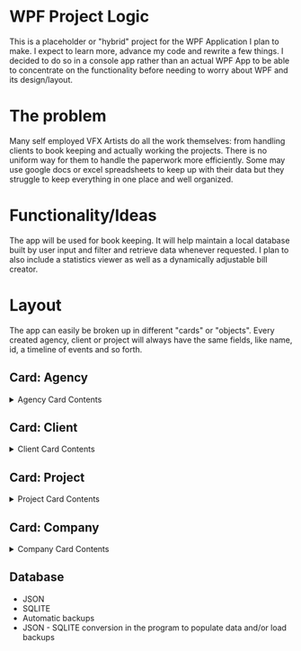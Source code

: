 # WPF Project Logic

This is a placeholder or "hybrid" project for the WPF Application I plan to make. 
I expect to learn more, advance my code and rewrite a few things. I decided to do so in a console app rather than an actual WPF App to be able to concentrate on the functionality before needing to worry about WPF and its design/layout.

# The problem
Many self employed VFX Artists do all the work themselves: from handling clients to book keeping and actually working the projects. There is no uniform way for them to handle the paperwork more efficiently. Some may use google docs or excel spreadsheets to keep up with their data but they struggle to keep everything in one place and well organized. 

# Functionality/Ideas
The app will be used for book keeping. It will help maintain a local database built by user input and filter and retrieve data whenever requested. I plan to also include a statistics viewer as well as a dynamically adjustable bill creator.

# Layout
The app can easily be broken up in different "cards" or "objects". Every created agency, client or project will always have the same fields, like name, id, a timeline of events and so forth.

## Card: Agency

<details>
<summary>Agency Card Contents</summary>

```
AGENCY
├── agency name
├── agency id
├── agency email
├── agency address
│   ├── street name
│   ├── street number
│   ├── zip code
│   ├── province
│   └── country
├── CONTACT (+) # There can be more than one person to contact within an agency
│   ├── contact name
│   ├── contact phone
│   ├── contact address
│      ├── street name
│      ├── street number
│      ├── zip code
│      ├── province
│      └── country
│   └── contact dated note
├── agency dated notes
├── OVERVIEW
│   ├── date first hired dd/mm/yyy
│   ├── total projects 00000
│   ├── total value all projects €€€€
│   ├── last 3 logs preview
│   └── dated note
└── EVENTS (LOG) # Chronologically ordered log of events
   ├── {USER} of {COMPANY} added/removed note
   └── ...

Events: AgencyCreate, AgencyEdit, AgencyUpdate
```
</details>

## Card: Client

<details>
<summary>Client Card Contents</summary>
  
```
CLIENT
├── client name (typically a company)
├── client id
├── client email
├── client address
│   ├── street name
│   ├── street number
│   ├── zip code
│   ├── province
│   └── country
├── CONTACT (+) # There can be more than one person to contact as a client is not always just one person
│   ├── contact name
│   ├── contact phone
│   ├── contact address
│      ├── street name
│      ├── street number
│      ├── zip code
│      ├── province
│      └── country
│   └── contact dated note
├── client dated notes
├── OVERVIEW
│   ├── date first hired dd/mm/yyy
│   ├── total projects 00000
│   ├── total value all projects €€€€
│   ├── last 3 logs preview
│   └── dated note
└── EVENTS (LOG) # Chronologically ordered log of events
   ├── {USER} of {COMPANY} added/removed note
   └── ...

Events: ClientCreate, ClientEdit, ClientUpdate
```
</details>

## Card: Project

<details>
<summary>Project Card Contents</summary>
  
```
PROJECT - STATUS # The status should be easily visible
├── project name
├── project id
├── project email
├── project address
├── project associated client
├── project dated notes
├── LOGGING PER {SELFEMPLOYEE} # logs need to be separated in case a second or third person also worked on this
│   ├── date project received               start date dd/mm/yyy - end date dd/mm/yyy = total hours
│   ├── {SELFEMPLOYEE} LOG ADD/EDIT
│      ├── start date dd/mm/yyy
│      ├── end date dd/mm/yyy
│      ├── [ ] Override hours (if true, unlock field with num input)
│      ├── [ ] Add overtime (if true, unlock field with num input)
│      ├── sum hours for {SELFEMPLOYEE}
│      ├── bool other employees spent time here?
│      ├── total worth €€€
│      ├── actual delivery date dd/mm/yyy
│      └── dated note
└── EVENTS (LOG) # Chronologically ordered log of events
   ├── {USER} of {COMPANY} added/removed note
   └── ...

Events: ProjectCreate, ProjectEdit, ProjectUpdate
Project Status: RECEIVED, WORKING, AWAITCLIENTREVIEW, DELIVERED, PAID
Note: For projects, we assume a work day to be 8 hours unless specifically overridden per project.
```
</details>

## Card: Company
<details>
<summary>Company Card Contents</summary>
  
```
COMPANY
├── company name
├── company id
├── company email
├── company address
│   ├── street name
│   ├── street number
│   ├── zip code
│   ├── province
│   └── country
├── CONTACT (+) # The user themselves, the employee
│   ├── individual name
│   ├── individual phone
│   ├── individual address
│      ├── street name
│      ├── street number
│      ├── zip code
│      ├── province
│      └── country
├── OVERVIEW
│   ├── some
│   ├── statistics
│   └── maybe?
└── EVENTS (LOG) # Chronologically ordered log of events
   ├── {USER} of {COMPANY} added/removed note
   └── ...

Events: CompanyCreate, CompanyEdit, CompanyUpdate
```
</details>

## Database
- JSON
- SQLITE
- Automatic backups
- JSON - SQLITE conversion in the program to populate data and/or load backups
